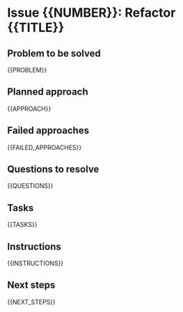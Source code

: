 # Issue {{NUMBER}}: Refactor {{TITLE}}

## Problem to be solved
{{PROBLEM}}

## Planned approach
{{APPROACH}}

## Failed approaches
{{FAILED_APPROACHES}}

## Questions to resolve
{{QUESTIONS}}

## Tasks
{{TASKS}}

## Instructions
{{INSTRUCTIONS}}

## Next steps
{{NEXT_STEPS}}
